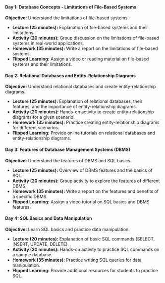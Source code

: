 #### **Day 1: Database Concepts - Limitations of File-Based Systems**
**Objective:** Understand the limitations of file-based systems.
- **Lecture (25 minutes):** Explanation of file-based systems and their limitations.
- **Activity (20 minutes):** Group discussion on the limitations of file-based systems in real-world applications.
- **Homework (35 minutes):** Write a report on the limitations of file-based systems.
- **Flipped Learning:** Assign a video or reading material on file-based systems and their limitations.

#### **Day 2: Relational Databases and Entity-Relationship Diagrams**
**Objective:** Understand relational databases and create entity-relationship diagrams.
- **Lecture (25 minutes):** Explanation of relational databases, their features, and the importance of entity-relationship diagrams.
- **Activity (20 minutes):** Hands-on activity to create entity-relationship diagrams for a given scenario.
- **Homework (35 minutes):** Practice creating entity-relationship diagrams for different scenarios.
- **Flipped Learning:** Provide online tutorials on relational databases and entity-relationship diagrams.

#### **Day 3: Features of Database Management Systems (DBMS)**
**Objective:** Understand the features of DBMS and SQL basics.
- **Lecture (25 minutes):** Overview of DBMS features and the basics of SQL.
- **Activity (20 minutes):** Group activity to explore the features of different DBMS.
- **Homework (35 minutes):** Write a report on the features and benefits of a specific DBMS.
- **Flipped Learning:** Assign a video tutorial on SQL basics and DBMS features.

#### **Day 4: SQL Basics and Data Manipulation**
**Objective:** Learn SQL basics and practice data manipulation.
- **Lecture (20 minutes):** Explanation of basic SQL commands (SELECT, INSERT, UPDATE, DELETE).
- **Activity (20 minutes):** Hands-on activity to practice SQL commands on a sample database.
- **Homework (35 minutes):** Practice writing SQL queries for data manipulation.
- **Flipped Learning:** Provide additional resources for students to practice SQL.
